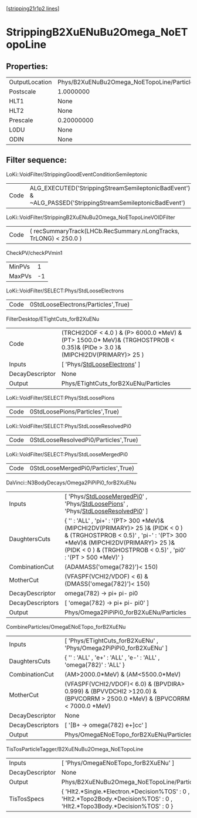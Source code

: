 [[stripping21r1p2 lines]](./stripping21r1p2-index)

# StrippingB2XuENuBu2Omega_NoETopoLine

## Properties:

|                |                                            |
|----------------|--------------------------------------------|
| OutputLocation | Phys/B2XuENuBu2Omega_NoETopoLine/Particles |
| Postscale      | 1.0000000                                  |
| HLT1           | None                                       |
| HLT2           | None                                       |
| Prescale       | 0.20000000                                 |
| L0DU           | None                                       |
| ODIN           | None                                       |

## Filter sequence:

LoKi::VoidFilter/StrippingGoodEventConditionSemileptonic

|      |                                                                                                          |
|------|----------------------------------------------------------------------------------------------------------|
| Code | ALG_EXECUTED('StrippingStreamSemileptonicBadEvent') & ~ALG_PASSED('StrippingStreamSemileptonicBadEvent') |

LoKi::VoidFilter/StrippingB2XuENuBu2Omega_NoETopoLineVOIDFilter

|      |                                                                   |
|------|-------------------------------------------------------------------|
| Code | ( recSummaryTrack(LHCb.RecSummary.nLongTracks, TrLONG) \< 250.0 ) |

CheckPV/checkPVmin1

|        |     |
|--------|-----|
| MinPVs | 1   |
| MaxPVs | -1  |

LoKi::VoidFilter/SELECT:Phys/StdLooseElectrons

|      |                                     |
|------|-------------------------------------|
| Code | 0StdLooseElectrons/Particles',True) |

FilterDesktop/ETightCuts_forB2XuENu

|                 |                                                                                                                                   |
|-----------------|-----------------------------------------------------------------------------------------------------------------------------------|
| Code            | (TRCHI2DOF \< 4.0 ) & (P\> 6000.0 \*MeV) & (PT\> 1500.0\* MeV)& (TRGHOSTPROB \< 0.35)& (PIDe \> 3.0 )& (MIPCHI2DV(PRIMARY)\> 25 ) |
| Inputs          | [ 'Phys/[StdLooseElectrons](./stripping21r1p2-commonparticles-stdlooseelectrons)' ]                                             |
| DecayDescriptor | None                                                                                                                              |
| Output          | Phys/ETightCuts_forB2XuENu/Particles                                                                                              |

LoKi::VoidFilter/SELECT:Phys/StdLoosePions

|      |                                 |
|------|---------------------------------|
| Code | 0StdLoosePions/Particles',True) |

LoKi::VoidFilter/SELECT:Phys/StdLooseResolvedPi0

|      |                                       |
|------|---------------------------------------|
| Code | 0StdLooseResolvedPi0/Particles',True) |

LoKi::VoidFilter/SELECT:Phys/StdLooseMergedPi0

|      |                                     |
|------|-------------------------------------|
| Code | 0StdLooseMergedPi0/Particles',True) |

DaVinci::N3BodyDecays/Omega2PiPiPi0_forB2XuENu

|                  |                                                                                                                                                                                                                                                       |
|------------------|-------------------------------------------------------------------------------------------------------------------------------------------------------------------------------------------------------------------------------------------------------|
| Inputs           | [ 'Phys/[StdLooseMergedPi0](./stripping21r1p2-commonparticles-stdloosemergedpi0)' , 'Phys/[StdLoosePions](./stripping21r1p2-commonparticles-stdloosepions)' , 'Phys/[StdLooseResolvedPi0](./stripping21r1p2-commonparticles-stdlooseresolvedpi0)' ] |
| DaughtersCuts    | { '' : 'ALL' , 'pi+' : '(PT\> 300 \*MeV)& (MIPCHI2DV(PRIMARY)\> 25 )& (PIDK \< 0 ) & (TRGHOSTPROB \< 0.5)' , 'pi-' : '(PT\> 300 \*MeV)& (MIPCHI2DV(PRIMARY)\> 25 )& (PIDK \< 0 ) & (TRGHOSTPROB \< 0.5)' , 'pi0' : '(PT \> 500 \*MeV)' }              |
| CombinationCut   | (ADAMASS('omega(782)')\< 150)                                                                                                                                                                                                                         |
| MotherCut        | (VFASPF(VCHI2/VDOF) \< 6) & (DMASS('omega(782)')\< 150)                                                                                                                                                                                               |
| DecayDescriptor  | omega(782) -\> pi+ pi- pi0                                                                                                                                                                                                                            |
| DecayDescriptors | [ 'omega(782) -\> pi+ pi- pi0' ]                                                                                                                                                                                                                    |
| Output           | Phys/Omega2PiPiPi0_forB2XuENu/Particles                                                                                                                                                                                                               |

CombineParticles/OmegaENoETopo_forB2XuENu

|                  |                                                                                                                                |
|------------------|--------------------------------------------------------------------------------------------------------------------------------|
| Inputs           | [ 'Phys/ETightCuts_forB2XuENu' , 'Phys/Omega2PiPiPi0_forB2XuENu' ]                                                           |
| DaughtersCuts    | { '' : 'ALL' , 'e+' : 'ALL' , 'e-' : 'ALL' , 'omega(782)' : 'ALL' }                                                            |
| CombinationCut   | (AM\>2000.0\*MeV) & (AM\<5500.0\*MeV)                                                                                          |
| MotherCut        | (VFASPF(VCHI2/VDOF)\< 6.0) & (BPVDIRA\> 0.999) & (BPVVDCHI2 \>120.0) & (BPVCORRM \> 2500.0 \*MeV) & (BPVCORRM \< 7000.0 \*MeV) |
| DecayDescriptor  | None                                                                                                                           |
| DecayDescriptors | [ '[B+ -\> omega(782) e+]cc' ]                                                                                             |
| Output           | Phys/OmegaENoETopo_forB2XuENu/Particles                                                                                        |

TisTosParticleTagger/B2XuENuBu2Omega_NoETopoLine

|                 |                                                                                                                                   |
|-----------------|-----------------------------------------------------------------------------------------------------------------------------------|
| Inputs          | [ 'Phys/OmegaENoETopo_forB2XuENu' ]                                                                                             |
| DecayDescriptor | None                                                                                                                              |
| Output          | Phys/B2XuENuBu2Omega_NoETopoLine/Particles                                                                                        |
| TisTosSpecs     | { 'Hlt2.\*Single.\*Electron.\*Decision%TOS' : 0 , 'Hlt2.\*Topo2Body.\*Decision%TOS' : 0 , 'Hlt2.\*Topo3Body.\*Decision%TOS' : 0 } |
